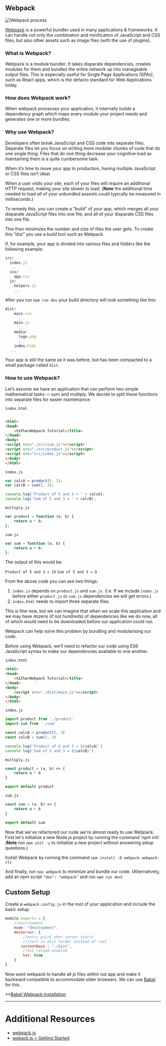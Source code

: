 ## Webpack 


![Webpack process](https://miro.medium.com/max/3414/1*uEu2bro4URUiey0lkBXWbA.png)

[Webpack](https://webpack.js.org/) is a powerful bundler used in many applications & frameworks. It can handle not only the combination and minification of JavaScript and CSS files, but also other assets such as image files (with the use of plugins).


### What is Webpack?

Webpack is a module bundler. It takes disparate dependencies, creates modules for them and bundles the entire network up into manageable output files. This is especially useful for Single Page Applications (SPAs), such as React apps, which is the defacto standard for Web Applications today.


### How does Webpack work?

When webpack processes your application, it internally builds a dependency graph which maps every module your project needs and generates one or more bundles.

### Why use Webpack?

Developers often break JavaScript and CSS code into separate files. Separate files let you focus on writing more modular chunks of code that do one single thing. Files that do one thing decrease your cognitive load as maintaining them is a quite cumbersome task.

When it’s time to move your app to production, having multiple JavaScript or CSS files isn’t ideal.

When a user visits your site, each of your files will require an additional HTTP request, making your site slower to load. (**Note** the additional time needed to load _all_ of your unbundled assests could typically be measured in milliseconds.)

To remedy this, you can create a “build” of your app, which merges all your disparate JavaScript files into one file, and all of your disparate CSS files into one file.

This then minimizes the number and size of files the user gets. To create this “dist” you use a build tool such as Webpack.

If, for example, your app is divided into various files and folders like the following example:

```javascript
src/
  index.js
  ...
  css/
    app.css
  js/
    helpers.js
    ...
```

After you run `npm run dev` your build directory will look something like this:

```javascript
dist/
    main.css
      ...
    main.js
      ...
    media/
      logo.png
      ...
    index.html
  ...
```

Your app is still the same as it was before, but has been compacted to a small package called `dist`.

### How to use Webpack?

Let’s assume we have an application that can perform two simple mathematical tasks — sum and multiply. We decide to split these functions into separate files for easier maintenance:

`index.html`

```html

<html>
<head>
    <title>Webpack Tutorial</title>
</head>
<body>
<script src="./src/sum.js"></script>
<script src="./src/product.js"></script>
<script src="src/index.js"></script>
</body>
</html>
```

`index.js`
```javascript
var calcA = product(5, 3);
var calcB = sum(5, 3);

console.log('Product of 5 and 3 = ' + calcA);
console.log('Sum of 5 and 3 = ' + calcB);
```

`multiply.js`
```javascript
var product = function (a, b) {
    return a * b;
};
```

`sum.js`
```javascript
var sum = function (a, b) {
    return a + b;
};
```

The output of this would be:

`Product of 5 and 3 = 15`
`Sum of 5 and 3 = 8`

From the above code you can see two things:

1. `index.js` depends on `product.js` and `sum.js`. (i.e. If we include `index.js` before either `product.js` or `sum.js` dependencies we will get errors.)
2. `index.html` needs to import three separate files.

This is fine now, but we can imagine that when we scale this application and we may have dozens (if not hundreds) of dependencies like we do now, all of which would need to be downloaded before our application could run.

Webpack can help solve this problem by bundling and modularising our code.

Before using Webpack, we'll need to refactor our code using ES6 JavaScript syntax to make our dependencies available to one another.

`index.html`
```html
<html>
<head>
    <title>Webpack Tutorial</title>
</head>
<body>
    <script src="./dist/main.js"></script>
</body>
</html>
```

`index.js`
```javascript
import product from './product'
import sum from './sum'

const calcA = product(5, 3)
const calcB = sum(5, 3)

console.log(`Product of 5 and 3 = ${calcA}`)
console.log(`Sum of 5 and 3 = ${calcB}`)
```

`multiply.js`
```javascript
const product = (a, b) => {
    return a * b
}

export default product
```

`sum.js`
```javascript
const sum = (a, b) => {
    return a + b
}

export default sum
```

Now that we've refactored our code we're almost ready to use Webpack. First let's initialize a new Node.js project by running the command 'npm init'. (**Note** run `npm init -y` to initialize a new project without answering setup questions.)

Install Webpack by running the command `npm install -D webpack webpack-cli`

And finally, run `npx webpack` to minimize and bundle our code. (Alternatively, add an npm script `"dev": "webpack"` and run `npm run dev`)


## Custom Setup
Create a `webpack.config.js` in the root of your application and include the basic setup:

```javascript
module.exports = {
    //environment
    mode: "development",
    devServer: {
        //entry point when server starts
        //start in dist folder instead of root
       contentBase : "./dist",
        //hot reload enabled
        hot: true
    }
}
```

Now want webpack to handle all js files within out app and make it backward compatible to accommodate older browsers. We can use [Babel](https://babeljs.io/setup) for this.

**[Babel Webpack Installation](https://babeljs.io/setup#installation)



---

# Additional Resources

* [webpack.js](https://webpack.js.org/)
* [weback.js > Getting Started](https://webpack.js.org/guides/getting-started/)